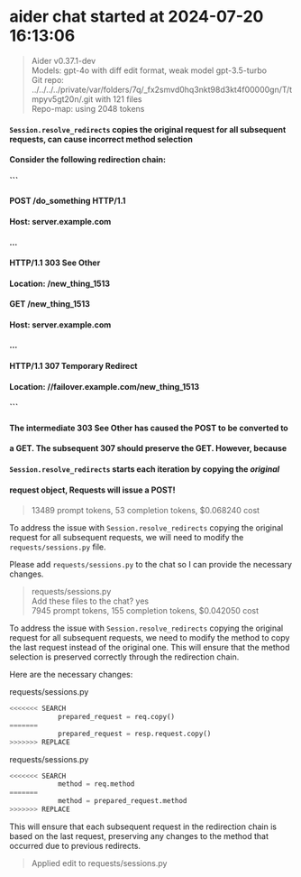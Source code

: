 
# aider chat started at 2024-07-20 16:13:06

> Aider v0.37.1-dev  
> Models: gpt-4o with diff edit format, weak model gpt-3.5-turbo  
> Git repo: ../../../../private/var/folders/7q/_fx2smvd0hq3nkt98d3kt4f00000gn/T/tmpyv5gt20n/.git with 121 files  
> Repo-map: using 2048 tokens  

#### `Session.resolve_redirects` copies the original request for all subsequent requests, can cause incorrect method selection  
#### Consider the following redirection chain:  
####   
#### ```  
#### POST /do_something HTTP/1.1  
#### Host: server.example.com  
#### ...  
####   
#### HTTP/1.1 303 See Other  
#### Location: /new_thing_1513  
####   
#### GET /new_thing_1513  
#### Host: server.example.com  
#### ...  
####   
#### HTTP/1.1 307 Temporary Redirect  
#### Location: //failover.example.com/new_thing_1513  
#### ```  
####   
#### The intermediate 303 See Other has caused the POST to be converted to  
#### a GET.  The subsequent 307 should preserve the GET.  However, because  
#### `Session.resolve_redirects` starts each iteration by copying the _original_  
#### request object, Requests will issue a POST!  
####  
> 13489 prompt tokens, 53 completion tokens, $0.068240 cost  

To address the issue with `Session.resolve_redirects` copying the original request for all subsequent requests, we will need to modify the `requests/sessions.py` file.

Please add `requests/sessions.py` to the chat so I can provide the necessary changes.

> requests/sessions.py  
> Add these files to the chat? yes  
> 7945 prompt tokens, 155 completion tokens, $0.042050 cost  

To address the issue with `Session.resolve_redirects` copying the original request for all subsequent requests, we need to modify the method to copy the last request instead of the original one. This will ensure that the method selection is preserved correctly through the redirection chain.

Here are the necessary changes:

requests/sessions.py
```python
<<<<<<< SEARCH
            prepared_request = req.copy()
=======
            prepared_request = resp.request.copy()
>>>>>>> REPLACE
```

requests/sessions.py
```python
<<<<<<< SEARCH
            method = req.method
=======
            method = prepared_request.method
>>>>>>> REPLACE
```

This will ensure that each subsequent request in the redirection chain is based on the last request, preserving any changes to the method that occurred due to previous redirects.

> Applied edit to requests/sessions.py  
